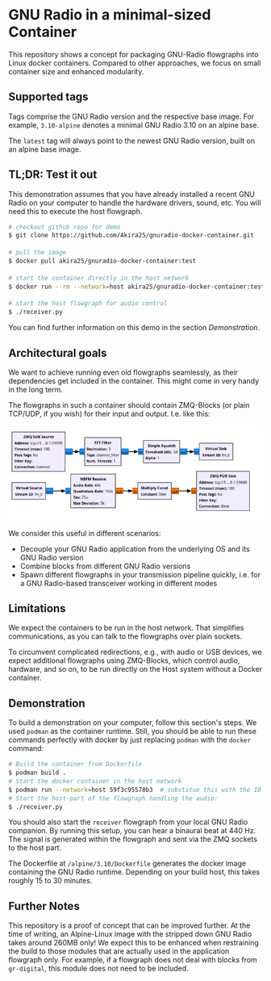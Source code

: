 # GNU Radio in a minimal-sized Container

This repository shows a concept for packaging GNU-Radio flowgraphs into Linux docker containers. Compared to other approaches, we focus on small container size and enhanced modularity.

## Supported tags

Tags comprise the GNU Radio version and the respective base image. For example, `3.10-alpine` denotes a minimal GNU Radio 3.10 on an alpine base.

The `latest` tag will always point to the newest GNU Radio version, built on an alpine base image.

## TL;DR: Test it out

This demonstration assumes that you have already installed a recent GNU Radio on your computer to handle the hardware drivers, sound, etc. You will need this to execute the host flowgraph.

```sh
# checkout github repo for demo
$ git clone https://github.com/Akira25/gnuradio-docker-container.git

# pull the image
$ docker pull akira25/gnuradio-docker-container:test

# start the container directly in the host network
$ docker run --rm --network=host akira25/gnuradio-docker-container:test

# start the host flowgraph for audio control
$ ./receiver.py
```

You can find further information on this demo in the section _Demonstration_.

## Architectural goals

We want to achieve running even old flowgraphs seamlessly, as their dependencies get included in the container. This might come in very handy in the long term.

The flowgraphs in such a container should contain ZMQ-Blocks (or plain TCP/UDP, if you wish) for their input and output. I.e. like this:

![Example flowgraph with ZMQ-Blocks for their input and output](flowgraph.png)

We consider this useful in different scenarios:

- Decouple your GNU Radio application from the underlying OS and its GNU Radio version
- Combine blocks from different GNU Radio versions
- Spawn different flowgraphs in your transmission pipeline quickly, i.e. for a GNU Radio-based transceiver working in different modes

## Limitations

We expect the containers to be run in the host network. That simplifies communications, as you can talk to the flowgraphs over plain sockets.

To circumvent complicated redirections, e.g., with audio or USB devices, we expect additional flowgraphs using ZMQ-Blocks, which control audio, hardware, and so on, to be run directly on the Host system without a Docker container.

## Demonstration

To build a demonstration on your computer, follow this section's steps. We used `podman` as the container runtime. Still, you should be able to run these commands perfectly with docker by just replacing `podman` with the `docker` command:

```sh
# Build the container from Dockerfile
$ podman build .
# Start the docker container in the host network
$ podman run --network=host 59f3c95578b3  # substitue this with the ID of your image
# Start the host-part of the flowgraph handling the audio:
$ ./receiver.py
```

You should also start the `receiver` flowgraph from your local GNU Radio companion. By running this setup, you can hear a binaural beat at 440 Hz. The signal is generated within the flowgraph and sent via the ZMQ sockets to the host part.

The Dockerfile at `/alpine/3.10/Dockerfile` generates the docker image containing the GNU Radio runtime. Depending on your build host, this takes roughly 15 to 30 minutes.

## Further Notes

This repository is a proof of concept that can be improved further. At the time of writing, an Alpine-Linux image with the stripped down GNU Radio takes around 260MB only! We expect this to be enhanced when restraining the build to those modules that are actually used in the application flowgraph only. For example, if a flowgraph does not deal with blocks from `gr-digital`, this module does not need to be included.
